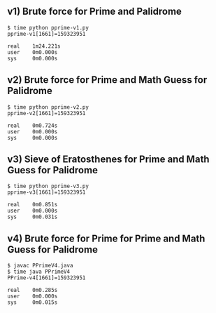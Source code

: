 ## v1) Brute force for Prime and Palidrome

```
$ time python pprime-v1.py
pprime-v1[1661]=159323951

real    1m24.221s
user    0m0.000s
sys     0m0.000s
```

## v2) Brute force for Prime and Math Guess for Palidrome

```
$ time python pprime-v2.py
pprime-v2[1661]=159323951

real    0m0.724s
user    0m0.000s
sys     0m0.000s
```

## v3) Sieve of Eratosthenes for Prime and Math Guess for Palidrome
```
$ time python pprime-v3.py
pprime-v3[1661]=159323951

real    0m0.851s
user    0m0.000s
sys     0m0.031s
```

## v4) Brute force for Prime for Prime and Math Guess for Palidrome

```
$ javac PPrimeV4.java
$ time java PPrimeV4
PPrime-v4[1661]=159323951

real    0m0.285s
user    0m0.000s
sys     0m0.015s
```
